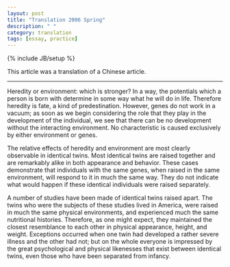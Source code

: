 ```yaml
---
layout: post
title: "Translation 2006 Spring"
description: " "
category: translation
tags: [essay, practice]
---
```

{% include JB/setup %}

This article was a translation of a Chinese article. 

---

Heredity or environment: which is stronger?  In a way, the potentials which a person is born with determine in some way what he will do in life. Therefore heredity is fate, a kind of predestination. However, genes do not work in a vacuum; as soon as we begin considering the role that they play in the development of the individual, we see that there can be no development without the interacting environment. No characteristic is caused exclusively by either environment or genes. 

The relative effects of heredity and environment are most clearly observable in identical twins. Most identical twins are raised together and are remarkably alike in both appearance and behavior. These cases demonstrate that individuals with the same genes, when raised in the same environment, will respond to it in much the same way. They do not indicate what would happen if these identical individuals were raised separately.

A number of studies have been made of identical twins raised apart. The twins who were the subjects of these studies lived in America, were raised in much the same physical environments, and experienced much the same nutritional histories. Therefore, as one might expect, they maintained the closest resemblance to each other in physical appearance, height, and weight. Exceptions occurred when one twin had developed a rather severe illness and the other had not; but on the whole everyone is impressed by the great psychological and physical likenesses that exist between identical twins, even those who have been separated from infancy.  




